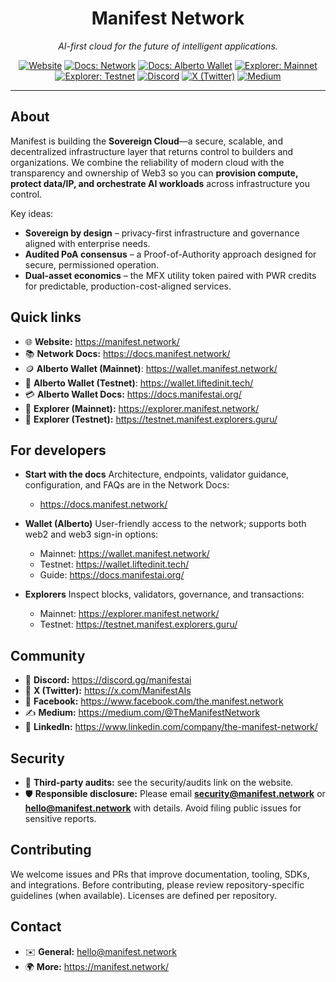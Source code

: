 <h1 align="center">Manifest Network</h1>
<p align="center"><i>AI-first cloud for the future of intelligent applications.</i></p>

<p align="center">
  <a href="https://manifest.network/"><img alt="Website" src="https://img.shields.io/badge/website-manifest.network-informational"></a>
  <a href="https://docs.manifest.network/"><img alt="Docs: Network" src="https://img.shields.io/badge/docs-network-blue"></a>
  <a href="https://docs.manifestai.org/"><img alt="Docs: Alberto Wallet" src="https://img.shields.io/badge/docs-alberto%20wallet-blue"></a>
  <a href="https://explorer.manifest.network/"><img alt="Explorer: Mainnet" src="https://img.shields.io/badge/explorer-mainnet-success"></a>
  <a href="https://testnet.manifest.explorers.guru/"><img alt="Explorer: Testnet" src="https://img.shields.io/badge/explorer-testnet-success"></a>
  <a href="https://discord.gg/manifestai"><img alt="Discord" src="https://img.shields.io/badge/discord-join%20us-5865F2"></a>
  <a href="https://x.com/ManifestAIs"><img alt="X (Twitter)" src="https://img.shields.io/badge/follow-%40ManifestAIs-black"></a>
  <a href="https://medium.com/@TheManifestNetwork"><img alt="Medium" src="https://img.shields.io/badge/blog-medium-black"></a>
</p>

---

## About

Manifest is building the **Sovereign Cloud**—a secure, scalable, and decentralized infrastructure layer that returns control to builders and organizations. We combine the reliability of modern cloud with the transparency and ownership of Web3 so you can **provision compute, protect data/IP, and orchestrate AI workloads** across infrastructure you control.

Key ideas:

- **Sovereign by design** – privacy-first infrastructure and governance aligned with enterprise needs.
- **Audited PoA consensus** – a Proof-of-Authority approach designed for secure, permissioned operation.
- **Dual-asset economics** – the MFX utility token paired with PWR credits for predictable, production-cost-aligned services.

## Quick links

- 🌐 **Website:** https://manifest.network/
- 📚 **Network Docs:** https://docs.manifest.network/
- 🪙 **Alberto Wallet (Mainnet)**: https://wallet.manifest.network/
- 🧪 **Alberto Wallet (Testnet)**: https://wallet.liftedinit.tech/
- 💳 **Alberto Wallet Docs:** https://docs.manifestai.org/
- 🔭 **Explorer (Mainnet):** https://explorer.manifest.network/
- 🧪 **Explorer (Testnet):** https://testnet.manifest.explorers.guru/

## For developers

- **Start with the docs**
  Architecture, endpoints, validator guidance, configuration, and FAQs are in the Network Docs:
  - https://docs.manifest.network/

- **Wallet (Alberto)**
  User-friendly access to the network; supports both web2 and web3 sign-in options:
  - Mainnet: https://wallet.manifest.network/
  - Testnet: https://wallet.liftedinit.tech/
  - Guide: https://docs.manifestai.org/

- **Explorers**
  Inspect blocks, validators, governance, and transactions:
  - Mainnet: https://explorer.manifest.network/
  - Testnet: https://testnet.manifest.explorers.guru/

## Community

- 💬 **Discord:** https://discord.gg/manifestai
- 📰 **X (Twitter):** https://x.com/ManifestAIs
- 📘 **Facebook:** https://www.facebook.com/the.manifest.network
- ✍️ **Medium:** https://medium.com/@TheManifestNetwork
- 💼 **LinkedIn:** https://www.linkedin.com/company/the-manifest-network/

## Security

- 🔐 **Third-party audits:** see the security/audits link on the website.
- 🛡 **Responsible disclosure:** Please email **security@manifest.network** or **hello@manifest.network** with details. Avoid filing public issues for sensitive reports.

## Contributing

We welcome issues and PRs that improve documentation, tooling, SDKs, and integrations.
Before contributing, please review repository-specific guidelines (when available). Licenses are defined per repository.

## Contact

- ✉️ **General:** hello@manifest.network
- 🌍 **More:** https://manifest.network/

